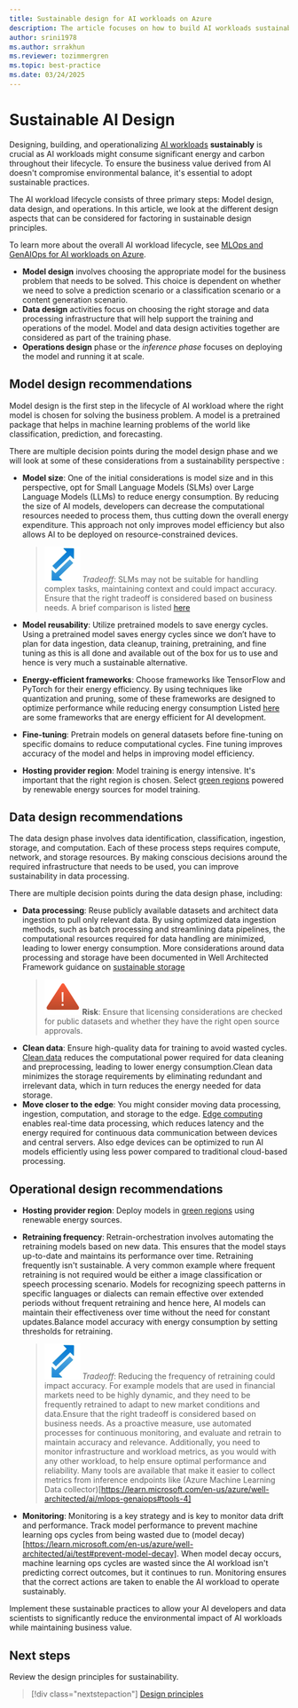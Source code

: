 ```yaml
---
title: Sustainable design for AI workloads on Azure
description: The article focuses on how to build AI workloads sustainably and aims to provide specific guidance to the reader on various measures that can be taken during the  software development phases.
author: srini1978
ms.author: srrakhun
ms.reviewer: tozimmergren
ms.topic: best-practice
ms.date: 03/24/2025
---
```


# Sustainable AI Design

Designing, building, and operationalizing [AI workloads](/azure/well-architected/ai/) **sustainably** is crucial as AI workloads might consume significant energy and carbon throughout their lifecycle. To ensure the business value derived from AI doesn't compromise environmental balance, it's essential to adopt sustainable practices.

The AI workload lifecycle consists of three primary steps: Model design, data design, and operations. In this article, we look at the different design aspects that can be considered for factoring in sustainable design principles.

To learn more about the overall AI workload lifecycle, see [MLOps and GenAIOps for AI workloads on Azure](/azure/well-architected/ai/mlops-genaiops).

- **Model design** involves choosing the appropriate model for the business problem that needs to be solved. This choice is dependent on whether we need to solve a prediction scenario or a classification scenario or a content generation scenario.
- **Data design** activities focus on choosing the right storage and data processing infrastructure that will help support the training and operations of the model. Model and data design activities together are considered as part of the training phase.
- **Operations design** phase or the _inference phase_ focuses on deploying the model and running it at scale.

## Model design recommendations

Model design is the first step in the lifecycle of AI workload where the right model is chosen for solving the business problem. A model is a pretrained package that helps in machine learning problems of the world like classification, prediction, and forecasting.

There are multiple decision points during the model design phase and we will look at some of these considerations from a sustainability perspective :

- **Model size**: One of the initial considerations is model size and in this perspective, opt for Small Language Models (SLMs) over Large Language Models (LLMs) to reduce energy consumption.
  By reducing the size of AI models, developers can decrease the computational resources needed to process them, thus cutting down the overall energy expenditure. This approach not only improves model efficiency but also allows AI to be deployed on resource-constrained devices.
  > ![Tradeoff icon](../_images/trade-off.svg) _Tradeoff_:  SLMs may not be suitable for handling complex tasks, maintaining context and could impact accuracy. Ensure that the right tradeoff is considered based on business needs. A brief comparison is listed [here](https://www.microsoft.com/microsoft-cloud/blog/2024/11/11/explore-ai-models-key-differences-between-small-language-models-and-large-language-models/)

- **Model reusability**: Utilize pretrained models to save energy cycles.
  Using a pretrained model saves energy cycles since we don’t have to plan for data ingestion, data cleanup, training, pretraining, and fine tuning as this is all done and available out of the box for us to use and hence is very much a sustainable alternative.

- **Energy-efficient frameworks**: Choose frameworks like TensorFlow and PyTorch for their energy efficiency. By using techniques like quantization and pruning, some of these frameworks are designed to optimize performance while reducing energy consumption Listed [here](https://www.restack.io/p/energy-efficient-ai-answer-frameworks-cat-ai) are some frameworks that are energy efficient for AI development.

- **Fine-tuning**: Pretrain models on general datasets before fine-tuning on specific domains to reduce computational cycles. Fine tuning improves accuracy of the model and helps in improving model efficiency. 

- **Hosting provider region**: Model training is energy intensive. It's important that the right region is chosen. Select [green regions](https://learn.microsoft.com/azure/well-architected/sustainability/sustainability-application-platform#deploy-to-low-carbon-regions) powered by renewable energy sources for model training.

## Data design recommendations

The data design phase involves data identification, classification, ingestion, storage, and computation. Each of these process steps requires compute, network, and storage resources. By making conscious decisions around the required infrastructure that needs to be used, you can improve sustainability in data processing.

There are multiple decision points during the data design phase, including:

- **Data processing**: Reuse publicly available datasets and architect data ingestion to pull only relevant data. By using optimized data ingestion methods, such as batch processing and streamlining data pipelines, the computational resources required for data handling are minimized, leading to lower energy consumption. More considerations around data processing and storage have been documented in Well Architected Framework guidance on [sustainable storage](https://learn.microsoft.com/azure/well-architected/sustainability/sustainability-storage)  
  > ![Risk icon](../_images/risk.svg) **Risk**: Ensure that licensing considerations are checked for public datasets and whether they have the right open source approvals.
- **Clean data**: Ensure high-quality data for training to avoid wasted cycles. [Clean data](https://www.informationweek.com/data-management/clean-lean-data-is-the-cornerstone-of-ai-sustainability)  reduces the computational power required for data cleaning and preprocessing, leading to lower energy consumption.Clean data minimizes the storage requirements by eliminating redundant and irrelevant data, which in turn reduces the energy needed for data storage.
- **Move closer to the edge**: You might consider moving data processing, ingestion, computation, and storage to the edge. [Edge computing](https://www.microsoft.com/research/articles/improve-edge-device-ai-efficiency/) enables real-time data processing, which reduces latency and the energy required for continuous data communication between devices and central servers. Also edge devices can be optimized to run AI models efficiently using less power compared to traditional cloud-based processing.

## Operational design recommendations

- **Hosting provider region**: Deploy models in [green regions](https://learn.microsoft.com/azure/well-architected/sustainability/sustainability-application-platform#deploy-to-low-carbon-regions) using renewable energy sources.

- **Retraining frequency**: Retrain-orchestration involves automating the retraining models based on new data.
  This ensures that the model stays up-to-date and maintains its performance over time. Retraining frequently isn't sustainable. A very common example where frequent retraining is not required would be either a image classification or speech processing scenario. Models for recognizing speech patterns in specific languages or dialects can remain effective over extended periods without frequent retraining and hence here, AI models can maintain their effectiveness over time without the need for constant updates.Balance model accuracy with energy consumption by setting thresholds for retraining.
  > ![Tradeoff icon](../_images/trade-off.svg) _Tradeoff_: Reducing the frequency of retraining could impact accuracy. For example models that are used in financial markets need to be highly dynamic, and they need to be frequently retrained to adapt to new market conditions and data.Ensure that the right tradeoff is considered based on business needs. As a proactive measure, use automated processes for continuous monitoring, and evaluate and retrain to maintain accuracy and relevance. Additionally, you need to monitor infrastructure and workload metrics, as you would with any other workload, to help ensure optimal performance and reliability. Many tools are available that make it easier to collect metrics from inference endpoints like (Azure Machine Learning Data collector)[https://learn.microsoft.com/en-us/azure/well-architected/ai/mlops-genaiops#tools-4]

- **Monitoring**: Monitoring is a key strategy and is key to monitor data drift and performance. Track model performance to prevent machine learning ops cycles from being wasted due to (model decay)[https://learn.microsoft.com/en-us/azure/well-architected/ai/test#prevent-model-decay]. When model decay occurs, machine learning ops cycles are wasted since the AI workload isn't predicting correct outcomes, but it continues to run. Monitoring ensures that the correct actions are taken to enable the AI workload to operate sustainably.

Implement these sustainable practices to allow your AI developers and data scientists to significantly reduce the environmental impact of AI workloads while maintaining business value.  

## Next steps

Review the design principles for sustainability.

> [!div class="nextstepaction"]
> [Design principles](sustainability-design-principles.md)
